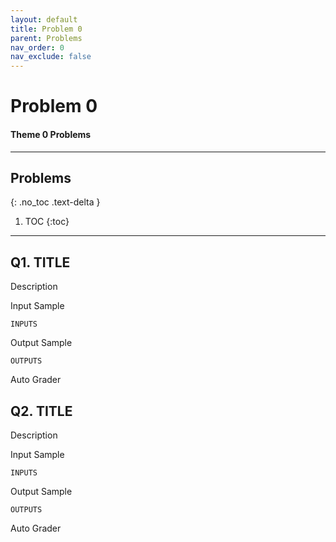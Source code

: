 ```yaml
---
layout: default
title: Problem 0
parent: Problems
nav_order: 0
nav_exclude: false
---
```


# Problem 0
#### Theme 0 Problems

- - -           
## Problems
{: .no_toc .text-delta }
1. TOC
{:toc}
- - -           

## Q1. TITLE
Description         

Input Sample        
```
INPUTS
```         
Output Sample
```
OUTPUTS
```         

Auto Grader

## Q2. TITLE
Description         

Input Sample        
```
INPUTS
```         
Output Sample
```
OUTPUTS
```         

Auto Grader
